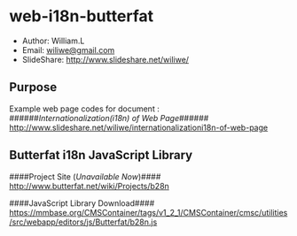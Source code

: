 web-i18n-butterfat
==================

* Author: William.L  
* Email: <wiliwe@gmail.com>  
* SlideShare: <http://www.slideshare.net/wiliwe/>  

Purpose
-------
Example web page codes for document :  
######_Internationalization(i18n) of Web Page_######
<http://www.slideshare.net/wiliwe/internationalizationi18n-of-web-page>  

Butterfat i18n JavaScript Library
---------------------------------
####Project Site (_Unavailable Now_)####
<http://www.butterfat.net/wiki/Projects/b28n>

####JavaScript Library Download####
<https://mmbase.org/CMSContainer/tags/v1_2_1/CMSContainer/cmsc/utilities/src/webapp/editors/js/Butterfat/b28n.js>
